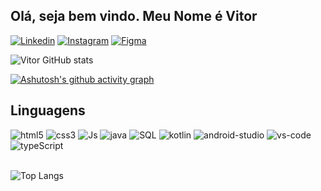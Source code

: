 ##  Olá, seja bem vindo. Meu Nome é Vitor

[![Linkedin](https://img.shields.io/badge/LinkedIn-0077B5?style=for-the-badge&logo=linkedin&logoColor=white)](https://www.linkedin.com/in/vitor-paes-kolle-13bb5b267/)
[![Instagram](https://img.shields.io/badge/Instagram-E4405F?style=for-the-badge&logo=instagram&logoColor=white)](https://www.instagram.com/vitorkolle/)
[![Figma](https://img.shields.io/badge/Figma-F24E1E?style=for-the-badge&logo=figma&logoColor=white)](https://www.figma.com/files/user/1201643014433847388?fuid=1201643014433847388)

![Vitor GitHub stats](https://github-readme-stats.vercel.app/api?username=vitorkolle&show_icons=true&theme=merko)

[![Ashutosh's github activity graph](https://github-readme-activity-graph.vercel.app/graph?username=vitorkolle&theme=merko)](https://github.com/ashutosh00710/github-readme-activity-graph)

## Linguagens
<div>
<img src = "https://img.shields.io/badge/HTML5-E34F26?style=for-the-badge&logo=html5&logoColor=white" alt = "html5">
<img src = "https://img.shields.io/badge/CSS3-1572B6?style=for-the-badge&logo=css3&logoColor=white" alt = "css3">
<img src = "https://img.shields.io/badge/JavaScript-323330?style=for-the-badge&logo=javascript&logoColor=F7DF1E" alt = "Js">
<img src = "https://img.shields.io/badge/Java-ED8B00?style=for-the-badge&logo=openjdk&logoColor=white" alt = "java">
<img src = "https://img.shields.io/badge/MySQL-00000F?style=for-the-badge&logo=mysql&logoColor=white" alt = "SQL">
<img src = "https://img.shields.io/badge/Kotlin-0095D5?&style=for-the-badge&logo=kotlin&logoColor=white" alt = "kotlin">
<img src = "https://img.shields.io/badge/Android_Studio-3DDC84?style=for-the-badge&logo=android-studio&logoColor=white" alt = "android-studio">
 <img src = "https://img.shields.io/badge/Visual_Studio_Code-0078D4?style=for-the-badge&logo=visual%20studio%20code&logoColor=white" alt = "vs-code">
 <img src = "[https://img.shields.io/badge/Kotlin-0095D5?&style=for-the-badge&logo=kotlin&logoColor=white](https://img.shields.io/badge/TypeScript-007ACC?style=for-the-badge&logo=typescript&logoColor=white)" alt = "typeScript">
</div>
<br>

![Top Langs](https://github-readme-stats.vercel.app/api/top-langs/?username=vitorkolle&layout=compact&theme=merko)

<br>
